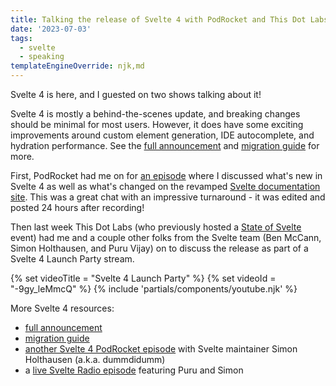 ```yaml
---
title: Talking the release of Svelte 4 with PodRocket and This Dot Labs
date: '2023-07-03'
tags:
  - svelte
  - speaking
templateEngineOverride: njk,md
---
```


Svelte 4 is here, and I guested on two shows talking about it!

Svelte 4 is mostly a behind-the-scenes update, and breaking changes should be minimal for most users. However, it does have some exciting improvements around custom element generation, IDE autocomplete, and hydration performance. See the [full announcement](https://svelte.dev/blog/svelte-4) and [migration guide](https://svelte.dev/docs/v4-migration-guide) for more.

First, PodRocket had me on for [an episode](https://podrocket.logrocket.com/svelte-4) where I discussed what's new in Svelte 4 as well as what's changed on the revamped [Svelte documentation site](https://svelte.dev). This was a great chat with an impressive turnaround - it was edited and posted 24 hours after recording!

Then last week This Dot Labs (who previously hosted a [State of Svelte](/posts/state-of-svelte/) event) had me and a couple other folks from the Svelte team (Ben McCann, Simon Holthausen, and Puru Vijay) on to discuss the release as part of a Svelte 4 Launch Party stream.

{% set videoTitle = "Svelte 4 Launch Party" %}
{% set videoId = "-9gy_leMmcQ" %}
{% include 'partials/components/youtube.njk' %}

More Svelte 4 resources:

- [full announcement](https://svelte.dev/blog/svelte-4)
- [migration guide](https://svelte.dev/docs/v4-migration-guide)
- [another Svelte 4 PodRocket episode](https://podrocket.logrocket.com/future-of-svelte) with Svelte maintainer Simon Holthausen (a.k.a. dummdidumm)
- a [live Svelte Radio episode](https://www.youtube.com/watch?v=72TIVhRtyWE) featuring Puru and Simon
